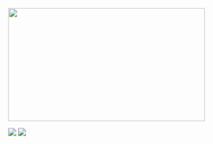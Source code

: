 <img src="https://github.com/user-attachments/assets/3791fca3-2af3-496c-80e8-7e61eafb488b"  width="400" height="230"/>

<a href="https://user257.itch.io/kimbap-tycoon"><img src="https://img.shields.io/badge/Itch.io-FA5C5C?style=for-the-badge&logo=itchdotio&logoColor=white"/></a>
<a href="https://user257.notion.site/Kimbap-Tycoon-1ba06ca26dda80c183c2f867f3284c72"><img src="https://img.shields.io/badge/Notion-000000?style=for-the-badge&logo=notion&logoColor=white"/></a>
